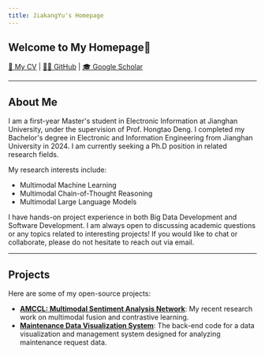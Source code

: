 ```yaml
---
title: JiakangYu's Homepage
---
```


## Welcome to My Homepage🚀

[📄 My CV](./resume.pdf) | [👨‍💻 GitHub](https://github.com/kaka-yjk) | [🎓 Google Scholar](https://scholar.google.com/citations?user=FpbncKYAAAAJ&hl=en)

---

## About Me

I am a first-year Master's student in Electronic Information at Jianghan University, under the supervision of Prof. Hongtao Deng. I completed my Bachelor's degree in Electronic and Information Engineering from Jianghan University in 2024.
I am currently seeking a Ph.D position in related research fields. 

My research interests include:
* Multimodal Machine Learning
* Multimodal Chain-of-Thought Reasoning
* Multimodal Large Language Models

I have hands-on project experience in both Big Data Development and Software Development. I am always open to discussing academic questions or any topics related to interesting projects! If you would like to chat or collaborate, please do not hesitate to reach out via email.

---

## Projects

Here are some of my open-source projects:

* **[AMCCL: Multimodal Sentiment Analysis Network](https://github.com/kaka-yjk/amccl)**: My recent research work on multimodal fusion and contrastive learning.
* **[Maintenance Data Visualization System](https://github.com/kaka-yjk/maintenancesystem)**: The back-end code for a data visualization and management system designed for analyzing maintenance request data.
